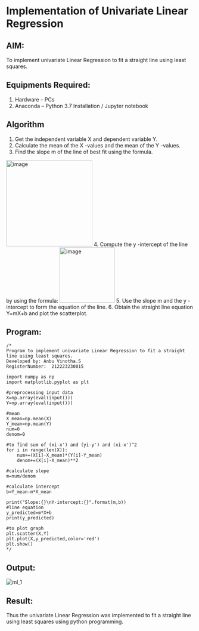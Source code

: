 # Implementation of Univariate Linear Regression
## AIM:
To implement univariate Linear Regression to fit a straight line using least squares.

## Equipments Required:
1. Hardware – PCs
2. Anaconda – Python 3.7 Installation / Jupyter notebook

## Algorithm
1. Get the independent variable X and dependent variable Y.
2. Calculate the mean of the X -values and the mean of the Y -values.
3. Find the slope m of the line of best fit using the formula. 
<img width="231" alt="image" src="https://user-images.githubusercontent.com/93026020/192078527-b3b5ee3e-992f-46c4-865b-3b7ce4ac54ad.png">
4. Compute the y -intercept of the line by using the formula:
<img width="148" alt="image" src="https://user-images.githubusercontent.com/93026020/192078545-79d70b90-7e9d-4b85-9f8b-9d7548a4c5a4.png">
5. Use the slope m and the y -intercept to form the equation of the line.
6. Obtain the straight line equation Y=mX+b and plot the scatterplot.

## Program:
```
/*
Program to implement univariate Linear Regression to fit a straight line using least squares.
Developed by: Anbu Vinotha.S
RegisterNumber:  212223230015

import numpy as np
import matplotlib.pyplot as plt

#preprocessing input data
X=np.array(eval(input()))
Y=np.array(eval(input()))

#mean
X_mean=np.mean(X)
Y_mean=np.mean(Y)
num=0
denom=0

#to find sum of (xi-x') and (yi-y') and (xi-x')^2
for i in range(len(X)):
    num+=(X[i]-X_mean)*(Y[i]-Y_mean)
    denom+=(X[i]-X_mean)**2
    
#calculate slope
m=num/denom

#calculate intercept
b=Y_mean-m*X_mean

print("Slope:{}\nY-intercept:{}".format(m,b))
#line equation
y_predicted=m*X+b
print(y_predicted)

#to plot graph
plt.scatter(X,Y)
plt.plot(X,y_predicted,color='red')
plt.show()
*/
```

## Output:

![ml_1](https://github.com/user-attachments/assets/9b6e6519-fc7e-4d14-9f41-3085c1dd543b)


## Result:
Thus the univariate Linear Regression was implemented to fit a straight line using least squares using python programming.
